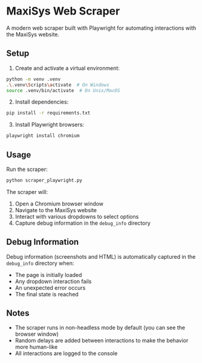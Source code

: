 # MaxiSys Web Scraper

A modern web scraper built with Playwright for automating interactions with the MaxiSys website.

## Setup

1. Create and activate a virtual environment:
```bash
python -m venv .venv
.\.venv\Scripts\activate  # On Windows
source .venv/bin/activate  # On Unix/MacOS
```

2. Install dependencies:
```bash
pip install -r requirements.txt
```

3. Install Playwright browsers:
```bash
playwright install chromium
```

## Usage

Run the scraper:
```bash
python scraper_playwright.py
```

The scraper will:
1. Open a Chromium browser window
2. Navigate to the MaxiSys website
3. Interact with various dropdowns to select options
4. Capture debug information in the `debug_info` directory

## Debug Information

Debug information (screenshots and HTML) is automatically captured in the `debug_info` directory when:
- The page is initially loaded
- Any dropdown interaction fails
- An unexpected error occurs
- The final state is reached

## Notes

- The scraper runs in non-headless mode by default (you can see the browser window)
- Random delays are added between interactions to make the behavior more human-like
- All interactions are logged to the console 